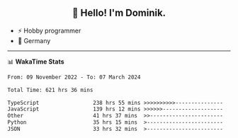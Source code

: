 <h2 align="center">👋 Hello! I'm Dominik.</h2>

- ⚡ Hobby programmer
- 📍 Germany

---
📊 **WakaTime Stats**
<!--START_SECTION:waka-->

```txt
From: 09 November 2022 - To: 07 March 2024

Total Time: 621 hrs 36 mins

TypeScript                 238 hrs 55 mins >>>>>>>>>>---------------   38.44 %
JavaScript                 139 hrs 12 mins >>>>>>-------------------   22.39 %
Other                      41 hrs 37 mins  >>-----------------------   06.70 %
Python                     35 hrs 15 mins  >------------------------   05.67 %
JSON                       33 hrs 32 mins  >------------------------   05.40 %
```

<!--END_SECTION:waka-->
